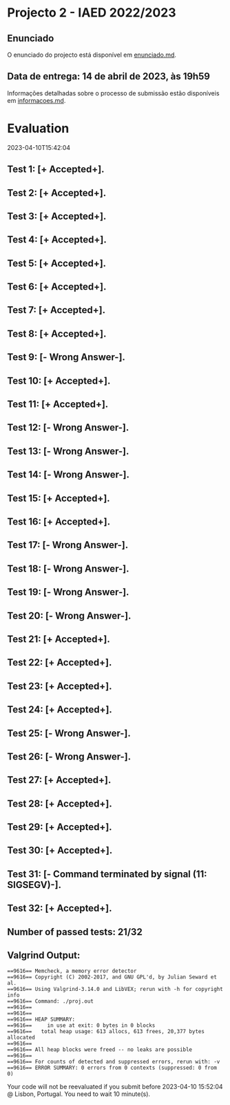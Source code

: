 # Projecto 2 - IAED 2022/2023

## Enunciado

O enunciado do projecto está disponível em [enunciado.md](enunciado.md). 

## Data de entrega: 14 de abril de 2023, às 19h59

Informações detalhadas sobre o processo de submissão estão disponíveis em [informacoes.md](informacoes.md).



# Evaluation

2023-04-10T15:42:04

## Test 1: [+ Accepted+].
## Test 2: [+ Accepted+].
## Test 3: [+ Accepted+].
## Test 4: [+ Accepted+].
## Test 5: [+ Accepted+].
## Test 6: [+ Accepted+].
## Test 7: [+ Accepted+].
## Test 8: [+ Accepted+].
## Test 9: [- Wrong Answer-].


## Test 10: [+ Accepted+].
## Test 11: [+ Accepted+].
## Test 12: [- Wrong Answer-].


## Test 13: [- Wrong Answer-].


## Test 14: [- Wrong Answer-].


## Test 15: [+ Accepted+].
## Test 16: [+ Accepted+].
## Test 17: [- Wrong Answer-].


## Test 18: [- Wrong Answer-].


## Test 19: [- Wrong Answer-].


## Test 20: [- Wrong Answer-].


## Test 21: [+ Accepted+].
## Test 22: [+ Accepted+].
## Test 23: [+ Accepted+].
## Test 24: [+ Accepted+].
## Test 25: [- Wrong Answer-].


## Test 26: [- Wrong Answer-].


## Test 27: [+ Accepted+].
## Test 28: [+ Accepted+].
## Test 29: [+ Accepted+].
## Test 30: [+ Accepted+].
## Test 31: [- Command terminated by signal (11: SIGSEGV)-].

## Test 32: [+ Accepted+].


## Number of passed tests: 21/32


## Valgrind Output:


```
==9616== Memcheck, a memory error detector
==9616== Copyright (C) 2002-2017, and GNU GPL'd, by Julian Seward et al.
==9616== Using Valgrind-3.14.0 and LibVEX; rerun with -h for copyright info
==9616== Command: ./proj.out
==9616== 
==9616== 
==9616== HEAP SUMMARY:
==9616==     in use at exit: 0 bytes in 0 blocks
==9616==   total heap usage: 613 allocs, 613 frees, 20,377 bytes allocated
==9616== 
==9616== All heap blocks were freed -- no leaks are possible
==9616== 
==9616== For counts of detected and suppressed errors, rerun with: -v
==9616== ERROR SUMMARY: 0 errors from 0 contexts (suppressed: 0 from 0)

```


Your code will not be reevaluated if you submit before 2023-04-10 15:52:04 @ Lisbon, Portugal. You need to wait 10 minute(s).

